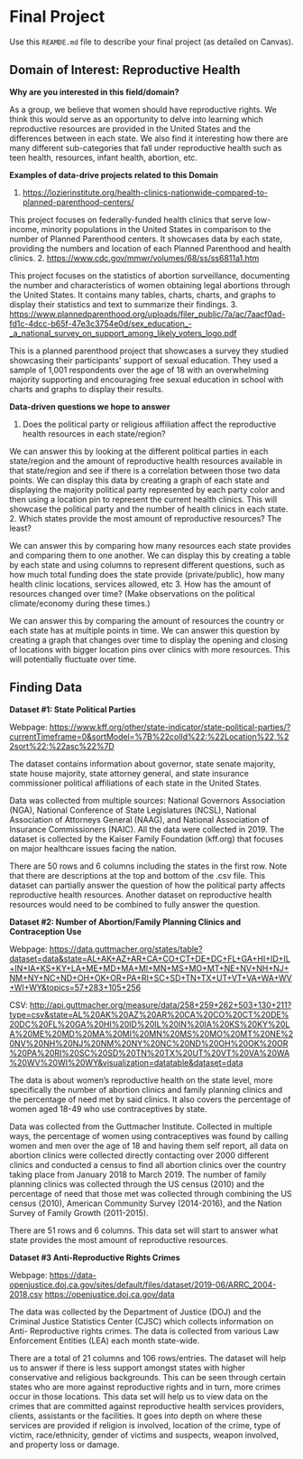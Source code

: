 # Final Project
Use this `REAMDE.md` file to describe your final project (as detailed on Canvas).

## Domain of Interest: Reproductive Health
**Why are you interested in this field/domain?**

As a group, we believe that women should have reproductive rights. We think this would serve as an opportunity to delve into learning which reproductive resources are provided in the United States and the differences between in each state. We also find it interesting how there are many different sub-categories that fall under reproductive health such as teen health, resources, infant health, abortion, etc.

**Examples of data-drive projects related to this Domain**

1. https://lozierinstitute.org/health-clinics-nationwide-compared-to-planned-parenthood-centers/

This project focuses on federally-funded health clinics that serve low-income, minority populations in the United States in comparison to the number of Planned Parenthood centers. It showcases data by each state, providing the numbers and location of each Planned Parenthood and health clinics.
2. https://www.cdc.gov/mmwr/volumes/68/ss/ss6811a1.htm

This project focuses on the statistics of abortion surveillance, documenting the number and characteristics of women obtaining legal abortions through the United States. It contains many tables, charts, charts, and graphs to display their statistics and text to summarize their findings.
3. https://www.plannedparenthood.org/uploads/filer_public/7a/ac/7aacf0ad-fd1c-4dcc-b65f-47e3c3754e0d/sex_education_-_a_national_survey_on_support_among_likely_voters_logo.pdf

This is a planned parenthood project that showcases a survey they studied showcasing their participants' support of sexual education. They used a sample of 1,001 respondents over the age of 18 with an overwhelming majority supporting and encouraging free sexual education in school with charts and graphs to display their results.

**Data-driven questions we hope to answer**

1. Does the political party or religious affiliation affect the reproductive health resources in each state/region?

We can answer this by looking at the different political parties in each state/region and the amount of reproductive health resources available in that state/region and see if there is a correlation between those two data points. We can display this data by creating a graph of each state and displaying the majority political party represented by each party color and then using a location pin to represent the current health clinics. This will showcase the political party and the number of health clinics in each state. 
2. Which states provide the most amount of reproductive resources? The least?

We can answer this by comparing how many resources each state provides and comparing them to one another. We can display this by creating a table by each state and using columns to represent different questions, such as how much total funding does the state provide (private/public), how many health clinic locations, services allowed, etc
3. How has the amount of resources changed over time? (Make observations on the political climate/economy during these times.)

We can answer this by comparing the amount of resources the country or each state has at multiple points in time. We can answer this question by creating a graph that changes over time to display the opening and closing of locations with bigger location pins over clinics with more resources. This will potentially fluctuate over time.

## Finding Data

**Dataset #1: State Political Parties**

Webpage: https://www.kff.org/other/state-indicator/state-political-parties/?currentTimeframe=0&sortModel=%7B%22colId%22:%22Location%22,%22sort%22:%22asc%22%7D

The dataset contains information about governor, state senate majority, state house majority, state attorney general, and state insurance commissioner political affiliations of each state in the United States.

Data was collected from multiple sources: National Governors Association (NGA), National Conference of State Legislatures (NCSL), National Association of Attorneys General (NAAG), and National Association of Insurance Commissioners (NAIC). All the data were collected in 2019. The dataset is collected by the Kaiser Family Foundation (kff.org) that focuses on major healthcare issues facing the nation.

There are 50 rows and 6 columns including the states in the first row. Note that there are descriptions at the top and bottom of the .csv file.
This dataset can partially answer the question of how the political party affects reproductive health resources. Another dataset on reproductive health resources would need to be combined to fully answer the question.

**Dataset #2: Number of Abortion/Family Planning Clinics and Contraception Use**

Webpage:
https://data.guttmacher.org/states/table?dataset=data&state=AL+AK+AZ+AR+CA+CO+CT+DE+DC+FL+GA+HI+ID+IL+IN+IA+KS+KY+LA+ME+MD+MA+MI+MN+MS+MO+MT+NE+NV+NH+NJ+NM+NY+NC+ND+OH+OK+OR+PA+RI+SC+SD+TN+TX+UT+VT+VA+WA+WV+WI+WY&topics=57+283+105+256

CSV:
http://api.guttmacher.org/measure/data/258+259+262+503+130+211?type=csv&state=AL%20AK%20AZ%20AR%20CA%20CO%20CT%20DE%20DC%20FL%20GA%20HI%20ID%20IL%20IN%20IA%20KS%20KY%20LA%20ME%20MD%20MA%20MI%20MN%20MS%20MO%20MT%20NE%20NV%20NH%20NJ%20NM%20NY%20NC%20ND%20OH%20OK%20OR%20PA%20RI%20SC%20SD%20TN%20TX%20UT%20VT%20VA%20WA%20WV%20WI%20WY&visualization=datatable&dataset=data

The data is about women’s reproductive health on the state level, more specifically the number of abortion clinics and family planning clinics and the percentage of need met by said clinics. It also covers the percentage of women aged 18-49 who use contraceptives by state.

Data was collected from the Guttmacher Institute. Collected in multiple ways, the percentage of women using contraceptives was found by calling women and men over the age of 18 and having them self report, all data on abortion clinics were collected directly contacting over 2000 different clinics and conducted a census to find all abortion clinics over the country taking place from January 2018 to March 2019. The number of family planning clinics was collected through the US census (2010) and the percentage of need that those met was collected through combining the US census (2010), American Community Survey (2014-2016), and the Nation Survey of Family Growth (2011-2015).

There are 51 rows and 6 columns. This data set will start to answer what state provides the most amount of reproductive resources.

**Dataset #3  Anti-Reproductive Rights Crimes**

Webpage: https://data-openjustice.doj.ca.gov/sites/default/files/dataset/2019-06/ARRC_2004-2018.csv
https://openjustice.doj.ca.gov/data

The data was collected by the Department of Justice (DOJ) and the Criminal Justice Statistics Center (CJSC) which collects information on Anti- Reproductive rights crimes. The data is collected from various Law Enforcement Entities (LEA) each month state-wide.

There are a total of 21 columns and 106 rows/entries. The dataset will help us to answer if there is less support amongst states with higher conservative and religious backgrounds. This can be seen through certain states who are more against reproductive rights and in turn, more crimes occur in those locations. This data set will help us to view data on the crimes that are committed against reproductive health services providers, clients, assistants or the facilities. It goes into depth on where these services are provided if religion is involved, location of the crime, type of victim, race/ethnicity, gender of victims and suspects, weapon involved, and property loss or damage.
